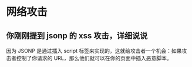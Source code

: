 # 网络攻击

## 你刚刚提到 jsonp 的 xss 攻击，详细说说

因为 JSONP 是通过插入 script 标签来实现的，这就给攻击者一个机会：如果攻击者控制了你请求的 URL，那么他们就可以在你的页面中插入恶意脚本。